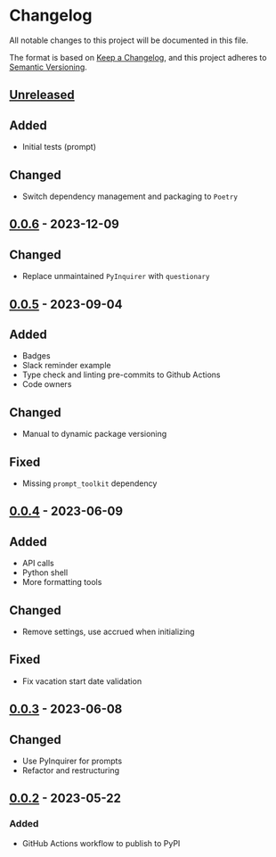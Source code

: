 # Changelog

All notable changes to this project will be documented in this file.

The format is based on [Keep a Changelog](https://keepachangelog.com/en/1.0.0/),
and this project adheres to [Semantic Versioning](https://semver.org/spec/v2.0.0.html).

## [Unreleased]

## Added

- Initial tests (prompt)

## Changed

- Switch dependency management and packaging to `Poetry`

## [0.0.6] - 2023-12-09

## Changed

- Replace unmaintained `PyInquirer` with `questionary`

## [0.0.5] - 2023-09-04

## Added

- Badges
- Slack reminder example
- Type check and linting pre-commits to Github Actions
- Code owners

## Changed

- Manual to dynamic package versioning

## Fixed

- Missing `prompt_toolkit` dependency

## [0.0.4] - 2023-06-09

## Added

- API calls
- Python shell
- More formatting tools

## Changed

- Remove settings, use accrued when initializing

## Fixed

- Fix vacation start date validation

## [0.0.3] - 2023-06-08

## Changed

- Use PyInquirer for prompts
- Refactor and restructuring

## [0.0.2] - 2023-05-22

### Added

- GitHub Actions workflow to publish to PyPI

[unreleased]: https://github.com/tifa/timeoff/compare/v0.0.6...HEAD
[0.0.6]: https://github.com/tifa/timeoff/releases/tag/v0.0.5...v0.0.6
[0.0.5]: https://github.com/tifa/timeoff/releases/tag/v0.0.4...v0.0.5
[0.0.4]: https://github.com/tifa/timeoff/releases/tag/v0.0.3...v0.0.4
[0.0.3]: https://github.com/tifa/timeoff/releases/tag/v0.0.2...v0.0.3
[0.0.2]: https://github.com/tifa/timeoff/releases/tag/v0.0.1...v0.0.2
[0.0.1]: https://github.com/tifa/timeoff/releases/tag/v0.0.1
